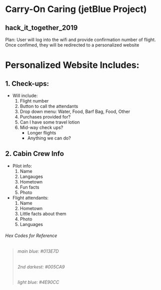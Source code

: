 # Carry-On Caring (jetBlue Project)
## hack_it_together_2019

Plan: 
User will log into the wifi and provide confirmation number of flight. Once confimed, they will be redirected to a personalized website

# Personalized Website Includes:
## 1. Check-ups:
* Will include:
  1. Flight number
  2. Button to call the attendants
  3. Drop down menu: Water, Food, Barf Bag, Food, Other
  4. Purchases provided for?
  5. Can I have some travel lotion
  6. Mid-way check ups?
      * Longer flights
      * Anything we can do?
      
## 2. Cabin Crew Info
  * Pilot info:
      1. Name
      2. Langauges
      3. Hometown
      4. Fun facts
      5. Photo
  * Flight attendants:
      1. Name
      2. Hometown
      3. Little facts about them
      4. Photo
      5. Languages

###### Hex Codes for Reference
> ###### main blue: #013E7D
> ###### 2nd darkest: #005CA9
> ###### light blue: #4E90CC

